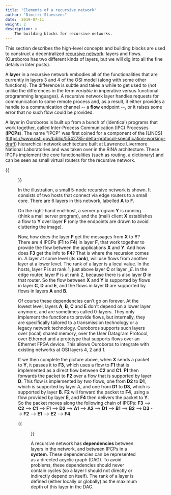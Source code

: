 ```yaml
---
title: "Elements of a recursive network"
author: "Dimitri Staessens"
date:  2019-07-11
weight: 2
description: >
    The building blocks for recursive networks.
---
```


This section describes the high-level concepts and building blocks are
used to construct a decentralized [recursive network](/docs/what):
layers and flows. (Ouroboros has two different kinds of layers, but
we will dig into all the fine details in later posts).

A __layer__ in a recursive network embodies all of the functionalities
that are currently in layers 3 and 4 of the OSI model (along with some
other functions). The difference is subtle and takes a while to get
used to (not unlike the differences in the term *variable* in
imperative versus functional programming languages). A recursive
network layer handles requests for communication to some remote
process and, as a result, it either provides a handle to a
communication channel -- a __flow__ endpoint --, or it raises some
error that no such flow could be provided.

A layer in Ouroboros is built up from a bunch of (identical) programs
that work together, called Inter-Process Communication (IPC) Processes
(__IPCPs__). The name "IPCP" was first coined for a component of the
[LINCS]
(https://www.osti.gov/biblio/5542785-delta-protocol-specification-working-draft)
hierarchical network architecture built at Lawrence Livermore National
Laboratories and was taken over in the RINA architecture. These IPCPs
implement the core functionalities (such as routing, a dictionary) and
can be seen as small virtual routers for the recursive network.

{{<figure width="60%" src="/docs/concepts/rec_netw.jpg">}}

In the illustration, a small 5-node recursive network is shown. It
consists of two hosts that connect via edge routers to a small core.
There are 6 layers in this network, labelled __A__ to __F__.

On the right-hand end-host, a server program __Y__ is running (think a
mail server program), and the (mail) client __X__ establishes a flow
to __Y__ over layer __F__ (only the endpoints are drawn to avoid
cluttering the image).

Now, how does the layer __F__ get the messages from __X__ to __Y__?
There are 4 IPCPs (__F1__ to __F4__) in layer __F__, that work
together to provide the flow between the applications __X__ and
__Y__. And how does __F3__ get the info to __F4__? That is where the
recursion comes in. A layer at some level (its __rank__), will use
flows from another layer at a lower level. The rank of a layer is a
local value. In the hosts, layer __F__ is at rank 1, just above layer
__C__ or layer __E_. In the edge router, layer __F__ is at rank 2,
because there is also layer __D__ in that router. So the flow between
__X__ and __Y__ is supported by flows in layer __C__, __D__ and __E__,
and the flows in layer __D__ are supported by flows in layers __A__
and __B__.

Of course these dependencies can't go on forever. At the lowest level,
layers __A__, __B__, __C__ and __E__ don't depend on a lower layer
anymore, and are sometimes called 0-layers. They only implement the
functions to provide flows, but internally, they are specifically
tailored to a transmission technology or a legacy network
technology. Ouroboros supports such layers over (local) shared memory,
over the User Datagram Protocol, over Ethernet and a prototype that
supports flows over an Ethernet FPGA device. This allows Ouroboros to
integrate with existing networks at OSI layers 4, 2 and 1.

If we then complete the picture above, when __X__ sends a packet to
__Y__, it passes it to __F3__, which uses a flow to __F1__ that is
implemented as a direct flow between __C2__ and __C1__. __F1__ then
forwards the packet to __F2__ over a flow that is supported by layer
__D__. This flow is implemented by two flows, one from __D2__ to
__D1__, which is supported by layer A, and one from __D1__ to __D3__,
which is supported by layer __B__. __F2__ will forward the packet to
__F4__, using a flow provided by layer __E__, and __F4__ then delivers
the packet to __Y__.  So the packet moves along the following chain of
IPCPs: __F3__ --> __C2__ --> __C1__ --> __F1__ --> __D2__ --> __A1__
--> __A2__ --> __D1__ --> __B1__ --> __B2__ --> __D3__ --> __F2__ -->
__E1__ --> __E2__ --> __F4__.

{{<figure width="40%" src="/docs/concepts/dependencies.jpg">}}

A recursive network has __dependencies__ between layers in the
network, and between IPCPs in a __system__. These dependencies can be
represented as a directed acyclic graph (DAG). To avoid problems,
these dependencies should never contain cycles (so a layer I should
not directly or indirectly depend on itself). The rank of a layer is
defined (either locally or globally) as the maximum depth of this
layer in the DAG.
